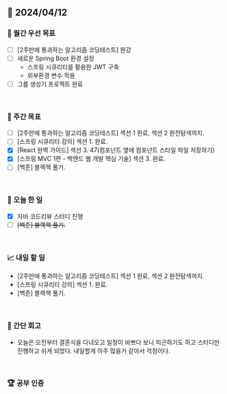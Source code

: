 ## 📅 2024/04/12

### 🚀 월간 우선 목표

- [ ] [2주만에 통과하는 알고리즘 코딩테스트] 완강
- [ ] 새로운 Spring Boot 환경 설정
  - 스프링 시큐리티를 활용한 JWT 구축
  - 외부환경 변수 적용
- [ ] 그룹 생성기 프로젝트 완료

<br />

### 👏 주간 목표

- [ ] [2주만에 통과하는 알고리즘 코딩테스트] 섹션 1 완료, 섹션 2 완전탐색까지.
- [ ] [스프링 시큐리티 강의] 섹션 1. 완료.
- [x] [React 완벽 가이드] 섹션 3. 47(컴포넌트 옆에 컴포넌트 스타일 파일 저장하기)
- [x] [스프링 MVC 1편 - 백엔드 웹 개발 핵심 기술] 섹션 3. 완료.
- [ ] [백준] 블랙잭 풀기.

<br />

### 💯 오늘 한 일

- [x] 자바 코드리뷰 스터디 진행
- [ ] ~~[백준] 블랙잭 풀기.~~

<br />

### 📈 내일 할 일

- [2주만에 통과하는 알고리즘 코딩테스트] 섹션 1 완료, 섹션 2 완전탐색까지.
- [스프링 시큐리티 강의] 섹션 1. 완료.
- [백준] 블랙잭 풀기.

<br />

### 🤔 간단 회고

- 오늘은 오전부터 결혼식을 다녀오고 일정이 바쁘다 보니 피곤하기도 하고 스터디만 진행하고 쉬게 되었다. 내일할게 아주 많을거 같아서 걱정이다.

<br />

### 🏆 공부 인증
